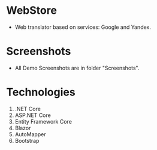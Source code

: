 # WebStore
* Web translator based on services: Google and Yandex.
 # Screenshots
* All Demo Screenshots are in folder "Screenshots".
# Technologies
1) .NET Core
2) ASP.NET Core 
3) Entity Framework Core 
4) Blazor
5) AutoMapper
6) Bootstrap


